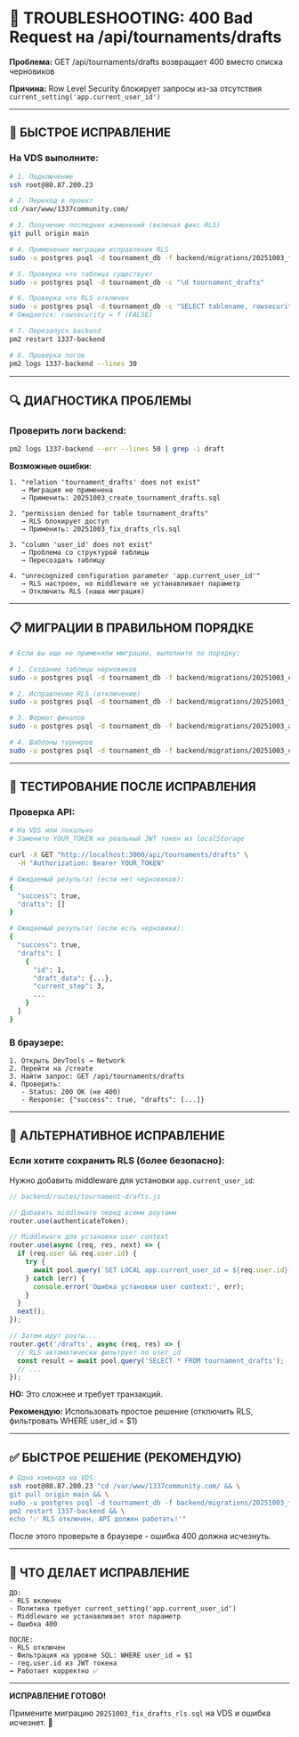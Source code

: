 # 🔧 TROUBLESHOOTING: 400 Bad Request на /api/tournaments/drafts

**Проблема:** GET /api/tournaments/drafts возвращает 400 вместо списка черновиков

**Причина:** Row Level Security блокирует запросы из-за отсутствия `current_setting('app.current_user_id')`

---

## 🚀 БЫСТРОЕ ИСПРАВЛЕНИЕ

### На VDS выполните:

```bash
# 1. Подключение
ssh root@80.87.200.23

# 2. Переход в проект
cd /var/www/1337community.com/

# 3. Получение последних изменений (включая фикс RLS)
git pull origin main

# 4. Применение миграции исправления RLS
sudo -u postgres psql -d tournament_db -f backend/migrations/20251003_fix_drafts_rls.sql

# 5. Проверка что таблица существует
sudo -u postgres psql -d tournament_db -c "\d tournament_drafts"

# 6. Проверка что RLS отключен
sudo -u postgres psql -d tournament_db -c "SELECT tablename, rowsecurity FROM pg_tables WHERE tablename = 'tournament_drafts';"
# Ожидается: rowsecurity = f (FALSE)

# 7. Перезапуск backend
pm2 restart 1337-backend

# 8. Проверка логов
pm2 logs 1337-backend --lines 30
```

---

## 🔍 ДИАГНОСТИКА ПРОБЛЕМЫ

### Проверить логи backend:

```bash
pm2 logs 1337-backend --err --lines 50 | grep -i draft
```

**Возможные ошибки:**

```
1. "relation 'tournament_drafts' does not exist"
   → Миграция не применена
   → Применить: 20251003_create_tournament_drafts.sql

2. "permission denied for table tournament_drafts"
   → RLS блокирует доступ
   → Применить: 20251003_fix_drafts_rls.sql

3. "column 'user_id' does not exist"
   → Проблема со структурой таблицы
   → Пересоздать таблицу

4. "unrecognized configuration parameter 'app.current_user_id'"
   → RLS настроен, но middleware не устанавливает параметр
   → Отключить RLS (наша миграция)
```

---

## 📋 МИГРАЦИИ В ПРАВИЛЬНОМ ПОРЯДКЕ

```bash
# Если вы еще не применяли миграции, выполните по порядку:

# 1. Создание таблицы черновиков
sudo -u postgres psql -d tournament_db -f backend/migrations/20251003_create_tournament_drafts.sql

# 2. Исправление RLS (отключение)
sudo -u postgres psql -d tournament_db -f backend/migrations/20251003_fix_drafts_rls.sql

# 3. Формат финалов
sudo -u postgres psql -d tournament_db -f backend/migrations/20251003_add_final_match_format.sql

# 4. Шаблоны турниров
sudo -u postgres psql -d tournament_db -f backend/migrations/20251003_create_tournament_templates.sql
```

---

## 🧪 ТЕСТИРОВАНИЕ ПОСЛЕ ИСПРАВЛЕНИЯ

### Проверка API:

```bash
# На VDS или локально
# Замените YOUR_TOKEN на реальный JWT токен из localStorage

curl -X GET "http://localhost:3000/api/tournaments/drafts" \
  -H "Authorization: Bearer YOUR_TOKEN"

# Ожидаемый результат (если нет черновиков):
{
  "success": true,
  "drafts": []
}

# Ожидаемый результат (если есть черновики):
{
  "success": true,
  "drafts": [
    {
      "id": 1,
      "draft_data": {...},
      "current_step": 3,
      ...
    }
  ]
}
```

### В браузере:

```
1. Открыть DevTools → Network
2. Перейти на /create
3. Найти запрос: GET /api/tournaments/drafts
4. Проверить:
   - Status: 200 OK (не 400)
   - Response: {"success": true, "drafts": [...]}
```

---

## 🔧 АЛЬТЕРНАТИВНОЕ ИСПРАВЛЕНИЕ

### Если хотите сохранить RLS (более безопасно):

Нужно добавить middleware для установки `app.current_user_id`:

```javascript
// backend/routes/tournament-drafts.js

// Добавить middleware перед всеми роутами
router.use(authenticateToken);

// Middleware для установки user context
router.use(async (req, res, next) => {
  if (req.user && req.user.id) {
    try {
      await pool.query(`SET LOCAL app.current_user_id = ${req.user.id}`);
    } catch (err) {
      console.error('Ошибка установки user context:', err);
    }
  }
  next();
});

// Затем идут роуты...
router.get('/drafts', async (req, res) => {
  // RLS автоматически фильтрует по user_id
  const result = await pool.query('SELECT * FROM tournament_drafts');
  // ...
});
```

**НО:** Это сложнее и требует транзакций. 

**Рекомендую:** Использовать простое решение (отключить RLS, фильтровать WHERE user_id = $1)

---

## ✅ БЫСТРОЕ РЕШЕНИЕ (РЕКОМЕНДУЮ)

```bash
# Одна команда на VDS:
ssh root@80.87.200.23 "cd /var/www/1337community.com/ && \
git pull origin main && \
sudo -u postgres psql -d tournament_db -f backend/migrations/20251003_fix_drafts_rls.sql && \
pm2 restart 1337-backend && \
echo '✅ RLS отключен, API должен работать!'"
```

После этого проверьте в браузере - ошибка 400 должна исчезнуть.

---

## 📝 ЧТО ДЕЛАЕТ ИСПРАВЛЕНИЕ

```
ДО:
- RLS включен
- Политика требует current_setting('app.current_user_id')
- Middleware не устанавливает этот параметр
→ Ошибка 400

ПОСЛЕ:
- RLS отключен
- Фильтрация на уровне SQL: WHERE user_id = $1
- req.user.id из JWT токена
→ Работает корректно ✅
```

---

**ИСПРАВЛЕНИЕ ГОТОВО!**

Примените миграцию `20251003_fix_drafts_rls.sql` на VDS и ошибка исчезнет. 🔧
